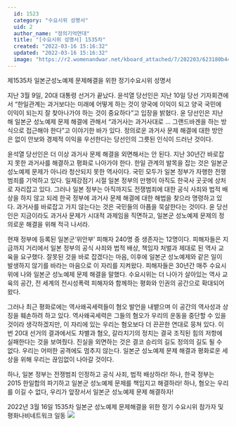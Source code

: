 ```yaml
---
  id: 1523
  category: "수요시위 성명서"
  uid: 2
  author_name: "정의기억연대"
  title: "[수요시위 성명서] 1535차"
  created: "2022-03-16 15:16:32"
  updated: "2022-03-16 15:16:32"
  image: "https://r2.womenandwar.net/kboard_attached/7/202203/623180b44a3d67444645.jpg"
---
```

제1535차 일본군성노예제 문제해결을 위한 정기수요시위 성명서

 지난 3월 9일, 20대 대통령 선거가 끝났다. 윤석열 당선인은 지난 10일 당선 기자회견에서 “한일관계는 과거보다는 미래에 어떻게 하는 것이 양국에 이익이 되고 양국 국민에 이익이 되는지 잘 찾아나가야 하는 것이 중요하다”고 입장을 밝혔다. 윤 당선인은 지난해 일본군 성노예제 문제 해결에 관해서 “과거사는 과거사대로 … 그랜드바겐을 하는 방식으로 접근해야 한다”고 이야기한 바가 있다. 정의로운 과거사 문제 해결에 대한 방안은 없이 안보와 경제적 이익을 우선한다는 당선인의 그릇된 인식이 드러난 것이다.

 윤석열 당선인은 더 이상 과거사 문제 해결을 외면해서는 안 된다. 지난 30년간 바로잡지 못한 과거사를 해결하고 평화로 나아가야 한다. 한일 관계의 발목을 잡는 것은 일본군 성노예제 문제가 아니라 청산되지 못한 역사이다. 국민 모두가 일본 정부가 자행한 전쟁범죄를 기억하고 있다. 일제강점기 시절 일본 정부의 만행이 아직도 한국사 곳곳에 상처로 자리잡고 있다. 그러나 일본 정부는 아직까지도 전쟁범죄에 대한 공식 사죄와 법적 배상을 하지 않고 되레 한국 정부에 과거사 문제 해결에 대한 해법을 찾으라 명령하고 있다. 과거사를 바로잡고 가지 않는다는 것은 국민들의 아픔을 묵살한다는 것이다. 윤 당선인은 지금이라도 과거사 문제가 시대적 과제임을 직면하고, 일본군 성노예제 문제의 정의로운 해결을 위해 적극 나서라.

 현재 정부에 등록된 일본군‘위안부’ 피해자 240명 중 생존자는 12명이다. 피해자들은 지금까지 거리에서 일본 정부의 공식 사죄와 법적 배상, 책임자 처벌과 제대로 된 역사 교육을 요구했다. 잘못된 것을 바로 잡겠다는 마음, 이후에 일본군 성노예제와 같은 일이 발생하지 않기를 바라는 마음으로 이 자리를 지켜왔다. 피해자들은 30년간 매주 수요시위에 나와 일본군 성노예제 문제 해결을 말했다. 수요시위는 더 나아가 살아있는 역사 교육의 공간, 전 세계의 전시성폭력 피해자와 함께하는 평화와 인권의 공간으로 확대되어 왔다. 

그러나 최근 평화로에는 역사왜곡세력들이 혐오 발언을 내뱉으며 이 공간의 역사성과 상징을 훼손하려 하고 있다. 역사왜곡세력은 그들의 혐오가 우리의 운동을 중단할 수 있을 것이라 생각하겠지만, 이 자리에 있는 우리는 혐오보다 더 끈끈한 연대로 뭉쳐 있다. 이번 20대 선거의 결과에서도 차별과 혐오, 갈라치기의 정치는 결국 조직된 힘의 저항에 실패한다는 것을 보여줬다. 진실을 외면하는 것은 결코 승리의 길도 정의의 길도 될 수 없다. 우리는 어떠한 공격에도 멈추지 않는다. 일본군 성노예제 문제 해결과 평화로운 세상을 위해 우리는 끊임없이 나아갈 것이다.

하나, 일본 정부는 전쟁범죄 인정하고 공식 사죄, 법적 배상하라!
하나, 한국 정부는 2015 한일합의 파기하고 일본군 성노예제 문제를 책임지고 해결하라!
하나, 혐오는 우리를 이길 수 없다, 우리가 앞장서서 일본군 성노예제 문제 해결하자!


2022년 3월 16일
1535차 일본군 성노예제 문제해결을 위한 정기 수요시위 참가자 및 평화나비네트워크 일동 
![](https://r2.womenandwar.net/kboard_attached/7/202203/623180b44a3d67444645.jpg)